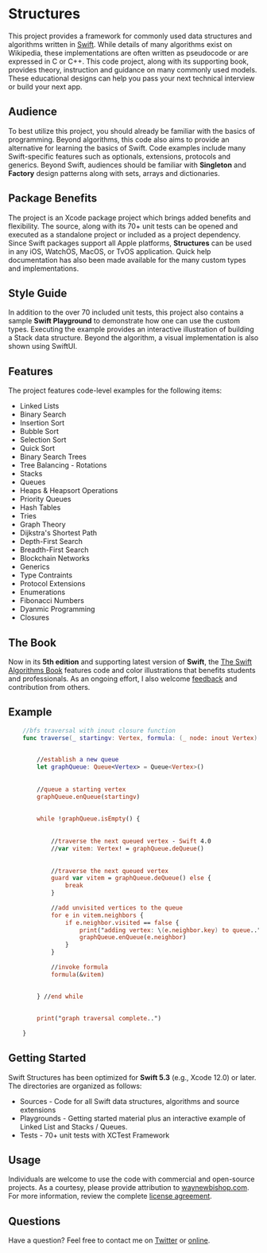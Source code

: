 Structures
====================

This project provides a framework for commonly used data structures and algorithms written in <a href="http://www.waynewbishop.com" target="_blank">Swift</a>. While details of many algorithms exist on Wikipedia, these implementations are often written as pseudocode or are expressed in C or C++. This code project, along with its supporting book, provides theory, instruction and guidance on many commonly used models. These educational designs can help you pass your next technical interview or build your next app.


Audience
---------------------
To best utilize this project, you should already be familiar with the basics of programming. Beyond algorithms, this code also aims to provide an alternative for learning the basics of Swift. Code examples include many Swift-specific features such as optionals, extensions, protocols and generics. Beyond Swift, audiences should be familiar with **Singleton** and **Factory** design patterns along with sets, arrays and dictionaries.


Package Benefits
---------------------

The project is an Xcode package project which brings added benefits and flexibility. The source, along with its 70+ unit tests can be opened and executed as a standalone project or included as a project dependency. Since Swift packages support all Apple platforms, **Structures** can be used in any iOS, WatchOS, MacOS, or TvOS application. Quick help documentation has also been made available for the many custom types and implementations.


Style Guide
---------------------

In addition to the over 70 included unit tests, this project also contains a sample **Swift Playground** to demonstrate how one can use the custom types. Executing the example provides an interactive illustration of building a Stack data structure. Beyond the algorithm, a visual implementation is also shown using SwiftUI. 



Features
--------------------

The project features code-level examples for the following items:

+ Linked Lists
+ Binary Search
+ Insertion Sort
+ Bubble Sort
+ Selection Sort
+ Quick Sort
+ Binary Search Trees
+ Tree Balancing - Rotations
+ Stacks
+ Queues
+ Heaps & Heapsort Operations
+ Priority Queues
+ Hash Tables
+ Tries
+ Graph Theory
+ Dijkstra's Shortest Path
+ Depth-First Search
+ Breadth-First Search
+ Blockchain Networks
+ Generics
+ Type Contraints
+ Protocol Extensions
+ Enumerations
+ Fibonacci Numbers
+ Dyanmic Programming
+ Closures



The Book
--------------------
Now in its **5th edition** and supporting latest version of **Swift**, the <a href="http://wwww.waynewbishop.com" target="_blank">The Swift Algorithms Book</a> features code and color illustrations that benefits students and professionals. As an ongoing effort, I also welcome <a href="https://twitter.com/waynewbishop" target="_blank">feedback</a> and contribution from others. 


Example
--------------------

```swift
    //bfs traversal with inout closure function
    func traverse(_ startingv: Vertex, formula: (_ node: inout Vertex) -> ()) {

        
        //establish a new queue
        let graphQueue: Queue<Vertex> = Queue<Vertex>()
        
        
        //queue a starting vertex
        graphQueue.enQueue(startingv)
        
        
        while !graphQueue.isEmpty() {
            
            
            //traverse the next queued vertex - Swift 4.0
            //var vitem: Vertex! = graphQueue.deQueue()
            
            
            //traverse the next queued vertex
            guard var vitem = graphQueue.deQueue() else {
                break
            }
            
            //add unvisited vertices to the queue
            for e in vitem.neighbors {
                if e.neighbor.visited == false {
                    print("adding vertex: \(e.neighbor.key) to queue..")
                    graphQueue.enQueue(e.neighbor)
                }
            }
            
            //invoke formula
            formula(&vitem)

            
        } //end while
        
        
        print("graph traversal complete..")
                
    }
```

Getting Started
--------------------

Swift Structures has been optimized for **Swift 5.3** (e.g., Xcode 12.0) or later. The directories are organized as follows:
+ Sources - Code for all Swift data structures, algorithms and source extensions
+ Playgrounds - Getting started material plus an interactive example of Linked List and Stacks / Queues. 
+ Tests - 70+ unit tests with XCTest Framework


Usage
--------------------
Individuals are welcome to use the code with commercial and open-source projects. As a courtesy, please provide attribution to <a href="http://www.waynewbishop.com" target="_blank">waynewbishop.com</a>. For more information, review the complete <a href="https://github.com/waynewbishop/SwiftStructures/blob/master/License.md" target="_blank">license agreement</a>. 


Questions
--------------------

Have a question? Feel free to contact me on <a href="http://www.twitter.com/waynewbishop" target="_blank">Twitter</a> or <a href="http://www.waynewbishop.com/contact" target="_blank">online</a>.
